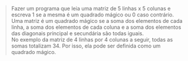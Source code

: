 > Fazer um programa que leia uma matriz de 5 linhas x 5 colunas e escreva 1 se a mesma é um quadrado mágico ou 0 caso contrário. 
Uma matriz é um quadrado mágico se a soma dos elementos de cada linha, 
a soma dos elementos de cada coluna e a soma dos elementos das diagonais principal e secundária são todas iguais.  
No exemplo da matriz de 4 linhas por 4 colunas a seguir, todas as somas totalizam 34. Por isso, ela pode ser definida como um quadrado mágico.
